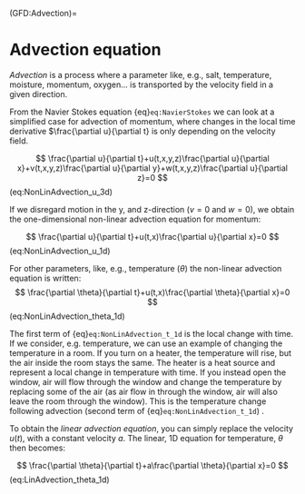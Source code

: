 (GFD:Advection)=
# Advection equation

*Advection* is a process where a parameter like, e.g., salt, temperature, moisture, momentum, oxygen... is transported by the velocity field in a given direction. 

From the Navier Stokes equation {eq}`eq:NavierStokes` we can look at a simplified case for advection of momentum, where changes in the local time derivative $\frac{\partial u}{\partial t} is only depending on the velocity field.

$$
\frac{\partial u}{\partial t}+u(t,x,y,z)\frac{\partial u}{\partial x}+v(t,x,y,z)\frac{\partial u}{\partial y}+w(t,x,y,z)\frac{\partial u}{\partial z}=0
$$ (eq:NonLinAdvection_u_3d)

If we disregard motion in the y, and z-direction ($v=0$ and $w=0$), we obtain the one-dimensional non-linear advection equation for momentum:

$$
\frac{\partial u}{\partial t}+u(t,x)\frac{\partial u}{\partial x}=0
$$ (eq:NonLinAdvection_u_1d)

For other parameters, like, e.g., temperature ($\theta$) the non-linear advection equation is written:
$$
\frac{\partial \theta}{\partial t}+u(t,x)\frac{\partial \theta}{\partial x}=0
$$ (eq:NonLinAdvection_theta_1d)

The first term of {eq}`eq:NonLinAdvection_t_1d` is the local change with time. If we consider, e.g. temperature, we can use an example of changing the temperature in a room. If you turn on a heater, the temperature will rise, but the air inside the room stays the same. The heater is a heat source and represent a local change in temperature with time. If you instead open the window, air will flow through the window and change the temperature by replacing some of the air (as air flow in through the window, air will also leave the room through the window). This is the temperature change following advection (second term of {eq}`eq:NonLinAdvection_t_1d`) .

To obtain the *linear advection equation*, you can simply replace the velocity $u(t)$, with a constant velocity $a$. The linear, 1D equation for temperature, $\theta$ then becomes:

$$
\frac{\partial \theta}{\partial t}+a\frac{\partial \theta}{\partial x}=0
$$ (eq:LinAdvection_theta_1d)



